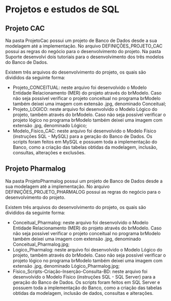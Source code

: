 # Projetos e estudos de SQL

<h2>Projeto CAC</h2>

Na pasta ProjetoCac possui um projeto de Banco de Dados desde a sua modelagem até a implementação. No arquivo DEFINIÇÕES_PROJETO_CAC possui as regras do negócio para o desenvolvimento do projeto. Na pasta Suporte desenvolvi dois tutoriais para o desenvolvimento dos três modelos do Banco de Dados.

Existem três arquivos do desenvolvimento do projeto, os quais são divididos da seguinte forma:
- Projeto_CONCEITUAL: neste arquivo foi desenvolvido o Modelo Entidade Relacionamento (MER) do projeto através do brModelo. Caso não seja possível verificar o projeto conceitual no programa brModelo também deixei uma imagem com extensão .jpg, denominado Conceitual;
- Projeto_LOGICO: neste arquivo foi desenvolvido o Modelo Lógico do projeto, também através do brModelo. Caso não seja possível verificar o projeto lógico no programa brModelo também deixei uma imagem com extensão .jpg, denominado Lógico;
- Modelo_Fisico_CAC: neste arquivo foi desenvolvido o Modelo Físico (instruções SQL - MySQL) para a geração do Banco de Dados. Os scripts foram feitos em MySQL e possuem toda a implementação do Banco, como a criação das tabelas obtidas da modelagem, inclusão, consultas, alterações e exclusões. 

<h2>Projeto Pharmalog</h2>

Na pasta ProjetoPharmalog possui um projeto de Banco de Dados desde a sua modelagem até a implementação. No arquivo DEFINIÇÕES_PROJETO_PHARMALOG possui as regras do negócio para o desenvolvimento do projeto.

Existem três arquivos do desenvolvimento do projeto, os quais são divididos da seguinte forma:
- Conceitual_Pharmalog: neste arquivo foi desenvolvido o Modelo Entidade Relacionamento (MER) do projeto através do brModelo. Caso não seja possível verificar o projeto conceitual no programa brModelo também deixei uma imagem com extensão .jpg, denominado Conceitual_Pharmalog.jpg;
- Logico_Pharmalog: neste arquivo foi desenvolvido o Modelo Lógico do projeto, também através do brModelo. Caso não seja possível verificar o projeto lógico no programa brModelo também deixei uma imagem com extensão .jpg, denominado Lógico_Pharmalog.jpg;
- Físico_Scripts-Criação-Inserção-Consulta-BD: neste arquivo foi desenvolvido o Modelo Físico (instruções SQL - SQL Server) para a geração do Banco de Dados. Os scripts foram feitos em SQL Server e possuem toda a implementação do Banco, como a criação das tabelas obtidas da modelagem, inclusão de dados, consultas e alterações. 
